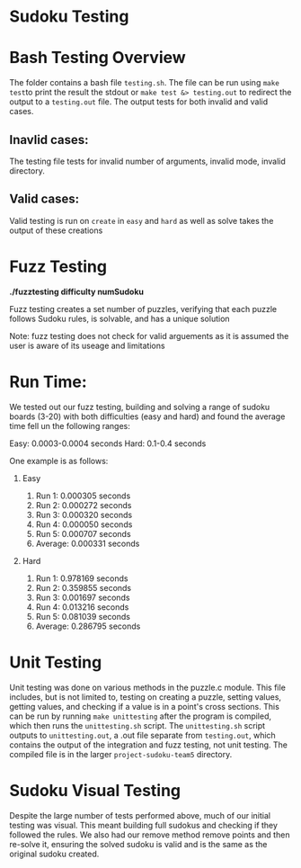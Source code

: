 # Sudoku Testing

# Bash Testing Overview

The folder contains a bash file `testing.sh`. The file can be run using `make test`to print the result the stdout or `make test &> testing.out` to redirect the output to a `testing.out` file. The output tests for both invalid and valid cases.

## Inavlid cases:

The testing file tests for invalid number of arguments, invalid mode, invalid directory.

## Valid cases: 

Valid testing is run on  `create` in `easy` and `hard` as well as solve takes the output of these creations

# Fuzz Testing

**./fuzztesting difficulty numSudoku**

Fuzz testing creates a set number of puzzles, verifying that each puzzle follows Sudoku rules, is solvable, and has a unique solution

Note: fuzz testing does not check for valid arguements as it is assumed the user is aware of its useage and limitations

# Run Time:

We tested out our fuzz testing, building and solving a range of sudoku boards (3-20) with both difficulties (easy and hard) and found the average time fell un the following ranges:

Easy: 0.0003-0.0004 seconds
Hard: 0.1-0.4 seconds 

One example is as follows:
1. Easy
    1. Run 1: 0.000305 seconds
    2. Run 2: 0.000272 seconds
    3. Run 3: 0.000320 seconds
    4. Run 4: 0.000050 seconds
    5. Run 5: 0.000707 seconds
    6. Average: 0.000331 seconds

1. Hard
    1. Run 1: 0.978169 seconds
    2. Run 2: 0.359855 seconds
    3. Run 3: 0.001697 seconds
    4. Run 4: 0.013216 seconds
    5. Run 5: 0.081039 seconds
    6. Average: 0.286795 seconds

# Unit Testing

Unit testing was done on various methods in the puzzle.c module. This file includes, but is not limited to, testing on creating a puzzle, setting values, getting values, and checking if a value is in a point's cross sections. This can be run by running `make unittesting` after the program is compiled, which then runs the `unittesting.sh` script. The `unittesting.sh` script outputs to `unittesting.out`, a .out file separate from `testing.out`, which contains the output of the integration and fuzz testing, not unit testing. The compiled file is in the larger `project-sudoku-team5` directory.

# Sudoku Visual Testing

Despite the large number of tests performed above, much of our initial testing was visual. This meant building full sudokus and checking if they followed the rules. We also had our remove method remove points and then re-solve it, ensuring the solved sudoku is valid and is the same as the original sudoku created.
